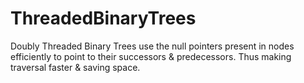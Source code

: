 # ThreadedBinaryTrees

Doubly Threaded Binary Trees use the null pointers present in nodes efficiently to point to their successors & predecessors. 
Thus making traversal faster & saving space.
